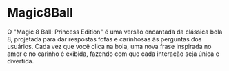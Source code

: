 # Magic8Ball
O "Magic 8 Ball: Princess Edition" é uma versão encantada da clássica bola 8, projetada para dar respostas fofas e carinhosas às perguntas dos usuários. Cada vez que você clica na bola, uma nova frase inspirada no amor e no carinho é exibida, fazendo com que cada interação seja única e divertida.
